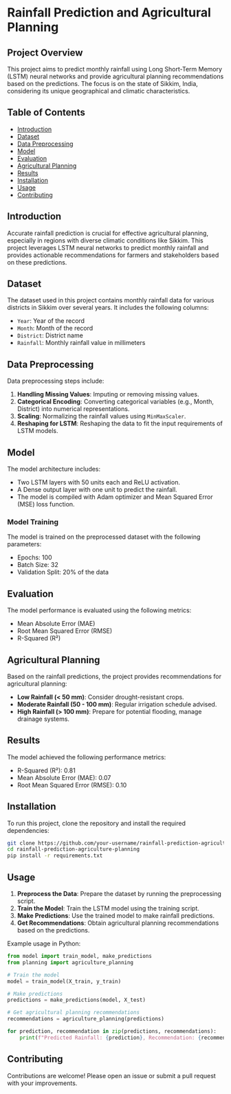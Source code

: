 # Rainfall Prediction and Agricultural Planning

## Project Overview

This project aims to predict monthly rainfall using Long Short-Term Memory (LSTM) neural networks and provide agricultural planning recommendations based on the predictions. The focus is on the state of Sikkim, India, considering its unique geographical and climatic characteristics.

## Table of Contents

- [Introduction](#introduction)
- [Dataset](#dataset)
- [Data Preprocessing](#data-preprocessing)
- [Model](#model)
- [Evaluation](#evaluation)
- [Agricultural Planning](#agricultural-planning)
- [Results](#results)
- [Installation](#installation)
- [Usage](#usage)
- [Contributing](#contributing)

## Introduction

Accurate rainfall prediction is crucial for effective agricultural planning, especially in regions with diverse climatic conditions like Sikkim. This project leverages LSTM neural networks to predict monthly rainfall and provides actionable recommendations for farmers and stakeholders based on these predictions.

## Dataset

The dataset used in this project contains monthly rainfall data for various districts in Sikkim over several years. It includes the following columns:

- `Year`: Year of the record
- `Month`: Month of the record
- `District`: District name
- `Rainfall`: Monthly rainfall value in millimeters

## Data Preprocessing

Data preprocessing steps include:
1. **Handling Missing Values**: Imputing or removing missing values.
2. **Categorical Encoding**: Converting categorical variables (e.g., Month, District) into numerical representations.
3. **Scaling**: Normalizing the rainfall values using `MinMaxScaler`.
4. **Reshaping for LSTM**: Reshaping the data to fit the input requirements of LSTM models.

## Model

The model architecture includes:
- Two LSTM layers with 50 units each and ReLU activation.
- A Dense output layer with one unit to predict the rainfall.
- The model is compiled with Adam optimizer and Mean Squared Error (MSE) loss function.

### Model Training

The model is trained on the preprocessed dataset with the following parameters:
- Epochs: 100
- Batch Size: 32
- Validation Split: 20% of the data

## Evaluation

The model performance is evaluated using the following metrics:
- Mean Absolute Error (MAE)
- Root Mean Squared Error (RMSE)
- R-Squared (R²)

## Agricultural Planning

Based on the rainfall predictions, the project provides recommendations for agricultural planning:
- **Low Rainfall (< 50 mm)**: Consider drought-resistant crops.
- **Moderate Rainfall (50 - 100 mm)**: Regular irrigation schedule advised.
- **High Rainfall (> 100 mm)**: Prepare for potential flooding, manage drainage systems.

## Results

The model achieved the following performance metrics:
- R-Squared (R²): 0.81
- Mean Absolute Error (MAE): 0.07
- Root Mean Squared Error (RMSE): 0.10

## Installation

To run this project, clone the repository and install the required dependencies:

```bash
git clone https://github.com/your-username/rainfall-prediction-agriculture-planning.git
cd rainfall-prediction-agriculture-planning
pip install -r requirements.txt
```

## Usage

1. **Preprocess the Data**: Prepare the dataset by running the preprocessing script.
2. **Train the Model**: Train the LSTM model using the training script.
3. **Make Predictions**: Use the trained model to make rainfall predictions.
4. **Get Recommendations**: Obtain agricultural planning recommendations based on the predictions.

Example usage in Python:

```python
from model import train_model, make_predictions
from planning import agriculture_planning

# Train the model
model = train_model(X_train, y_train)

# Make predictions
predictions = make_predictions(model, X_test)

# Get agricultural planning recommendations
recommendations = agriculture_planning(predictions)

for prediction, recommendation in zip(predictions, recommendations):
    print(f"Predicted Rainfall: {prediction}, Recommendation: {recommendation}")
```

## Contributing

Contributions are welcome! Please open an issue or submit a pull request with your improvements.



